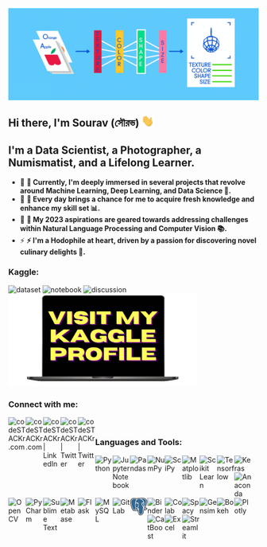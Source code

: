 <img align="center" alt="Cover" width="850px" src="https://github.com/iamsouravbanerjee/iamsouravbanerjee/blob/master/assets/cover.gif"/>

## Hi there, I'm Sourav (সৌরভ) <img src="https://raw.githubusercontent.com/iamsouravbanerjee/iamsouravbanerjee/master/assets/Hello.gif" width="25"/>

## I'm a Data Scientist, a Photographer, a Numismatist, and a Lifelong Learner.
- 🔭 <b> 🔭 Currently, I'm deeply immersed in several projects that revolve around Machine Learning, Deep Learning, and Data Science 🚀. </b>
- 🌱 <b> 🌱 Every day brings a chance for me to acquire fresh knowledge and enhance my skill set 📊. </b>
- 🥅 <b> 🎯 My 2023 aspirations are geared towards addressing challenges within Natural Language Processing and Computer Vision 📚. </b>
- ⚡ <b> ⚡ I'm a Hodophile at heart, driven by a passion for discovering novel culinary delights 🍜. </b>

### Kaggle:

![dataset](https://road-to-kaggle-grandmaster.vercel.app/api/badges/iamsouravbanerjee/dataset/light)
![notebook](https://road-to-kaggle-grandmaster.vercel.app/api/badges/iamsouravbanerjee/notebook/light)
![discussion](https://road-to-kaggle-grandmaster.vercel.app/api/badges/iamsouravbanerjee/discussion/light)
[<img src = "https://raw.githubusercontent.com/iamsouravbanerjee/iamsouravbanerjee/master/assets/Final_Laptop_Animation.gif" width="380"/>][kaggle]

### Connect with me:

[<img align="left" alt="codeSTACKr.com" width="35px" src="https://github.com/Souravban/Souravban/blob/master/assets/website.png"/>][website]
[<img align="left" alt="codeSTACKr.com" width="35px" src="https://github.com/Souravban/Souravban/blob/master/assets/gmail.png"/>][gmail]
[<img align="left" alt="codeSTACKr | LinkedIn" width="35px" src="https://github.com/Souravban/Souravban/blob/master/assets/linkedin.png"/>][linkedin]
[<img align="left" alt="codeSTACKr | Twitter" width="35px" src="https://github.com/Souravban/Souravban/blob/master/assets/medium.png"/>][medium]
[<img align="left" alt="codeSTACKr | Twitter" width="35px" src="https://github.com/Souravban/Souravban/blob/master/assets/twitter.png"/>][twitter]

<br />

### Languages and Tools:

[<img align="left" alt="Python" width="35px" src="https://github.com/Souravban/Souravban/blob/master/assets/python.png"/>][python]
[<img align="left" alt="Jupyter Notebook" width="35px" src="https://github.com/Souravban/Souravban/blob/master/assets/jupyter_notebook.png"/>][jupyter_notebook]
[<img align="left" alt="Pandas" width="35px" src="https://github.com/Souravban/Souravban/blob/master/assets/pandas.png"/>][pandas]
[<img align="left" alt="NumPy" width="35px" src="https://github.com/Souravban/Souravban/blob/master/assets/numpy1.png"/>][numpy]
[<img align="left" alt="SciPy" width="35px" src="https://github.com/Souravban/Souravban/blob/master/assets/scipy.png"/>][scipy]
[<img align="left" alt="Matplotlib" width="35px" src="https://github.com/Souravban/Souravban/blob/master/assets/matplotlib.png"/>][matplotlib]
[<img align="left" alt="Scikit Learn" width="35px" src="https://github.com/Souravban/Souravban/blob/master/assets/scikit_learn.png"/>][scikit-learn]
[<img align="left" alt="Tensorflow" width="35px" src="https://github.com/Souravban/Souravban/blob/master/assets/tensorflow.png"/>][tensorflow]
[<img align="left" alt="Keras" width="35px" src="https://github.com/Souravban/Souravban/blob/master/assets/keras.png"/>][keras]
[<img align="left" alt="Anaconda" width="35px" src="https://github.com/Souravban/Souravban/blob/master/assets/anaconda.png"/>][anaconda]
[<img align="left" alt="Open CV" width="35px" src="https://github.com/Souravban/Souravban/blob/master/assets/open_cv.png"/>][open-cv]
[<img align="left" alt="PyCharm" width="35px" src="https://github.com/Souravban/Souravban/blob/master/assets/pycharm.png"/>][pycharm]
[<img align="left" alt="Sublime Text" width="35px" src="https://github.com/Souravban/Souravban/blob/master/assets/sublime_text.png"/>][sublime_text]
[<img align="left" alt="Metabase" width="35px" src="https://github.com/Souravban/Souravban/blob/master/assets/metabase.png"/>][metabase]
[<img align="left" alt="Flask" width="35px" src="https://github.com/Souravban/Souravban/blob/master/assets/flask1.png"/>][flask]
[<img align="left" alt="MySQL" width="35px" src="https://github.com/Souravban/Souravban/blob/master/assets/mysql.png"/>][mysql]
[<img align="left" alt="GitLab" width="35px" src="https://github.com/Souravban/Souravban/blob/master/assets/gitlab.png"/>][gitlab]
[<img align="left" alt="PostgreSQL" width="35px" src="https://github.com/iamsouravbanerjee/iamsouravbanerjee/blob/master/assets/postgresql.png"/>][postgresql]
[<img align="left" alt="Binder" width="35px" src="https://github.com/Souravban/Souravban/blob/master/assets/binder.png"/>][binder]
[<img align="left" alt="Colab" width="35px" src="https://github.com/Souravban/Souravban/blob/master/assets/colab.png"/>][colab]
[<img align="left" alt="Spacy" width="35px" src="https://github.com/Souravban/Souravban/blob/master/assets/spacy.png"/>][spacy]
[<img align="left" alt="Gensim" width="35px" src="https://github.com/Souravban/Souravban/blob/master/assets/gensim2.png"/>][gensim]
[<img align="left" alt="Bokeh" width="35px" src="https://github.com/Souravban/Souravban/blob/master/assets/bokeh.png"/>][bokeh]
[<img align="left" alt="Plotly" width="35px" src="https://github.com/Souravban/Souravban/blob/master/assets/plotly.png"/>][plotly]
[<img align="left" alt="CatBoost" width="35px" src="https://github.com/Souravban/Souravban/blob/master/assets/catboost.png"/>][catboost]
[<img align="left" alt="Excel" width="35px" src="https://github.com/Souravban/Souravban/blob/master/assets/excel.png"/>][excel]
[<img align="left" alt="Streamlit" width="35px" src="https://github.com/Souravban/Souravban/blob/master/assets/streamlit.png"/>][streamlit]

<br />
<br />

[website]: https://iamsouravbanerjee.github.io/
[gmail]: https://mail.google.com/mail/?view=cm&fs=1&tf=1&to=souravbanerjee216@gmail.com
[linkedin]: https://www.linkedin.com/in/iamsouravbanerjee/
[medium]: https://iamsouravbanerjee.medium.com/
[twitter]: https://twitter.com/iamsouravban/
[kaggle]: https://www.kaggle.com/iamsouravbanerjee

[python]: https://www.python.org/
[jupyter_notebook]: https://jupyter.org/
[pandas]: https://pandas.pydata.org/
[numpy]: https://numpy.org/
[scipy]: https://www.scipy.org/
[matplotlib]: https://matplotlib.org/
[scikit-learn]: https://scikit-learn.org/stable/
[tensorflow]: https://www.tensorflow.org/
[keras]: https://keras.io/
[anaconda]: https://www.anaconda.com/
[open-cv]: https://opencv.org/
[pycharm]: https://www.jetbrains.com/pycharm/
[sublime_text]: https://www.sublimetext.com/
[metabase]: https://www.metabase.com/
[flask]: https://flask.palletsprojects.com/en/1.1.x/
[mysql]: https://www.mysql.com/
[gitlab]: http://gitlab.com/
[streamlit]: https://www.streamlit.io/
[binder]: https://mybinder.org/
[colab]: https://colab.research.google.com/
[spacy]: https://spacy.io/
[gensim]: https://radimrehurek.com/gensim/
[bokeh]: https://bokeh.org/
[plotly]: https://plotly.com/python/
[catboost]: https://catboost.ai/
[excel]: https://www.microsoft.com/en-in/microsoft-365/excel
[postgresql]: https://www.postgresql.org/
